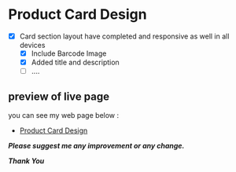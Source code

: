 # Product Card Design

- [x] Card section layout have completed and responsive as well in all devices
  - [x] Include Barcode Image
  - [x] Added title and description
  - [ ] ....

## preview of live page
you can see my web page below :
- [Product Card Design](https://satishkush4446.github.io/Frontend-mentor/)

***Please suggest me any improvement or any change.***

***Thank You***
